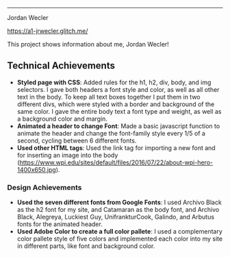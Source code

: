 
---

Jordan Wecler

https://a1-jrwecler.glitch.me/

This project shows information about me, Jordan Wecler!

## Technical Achievements
- **Styled page with CSS**: Added rules for the h1, h2, div, body, and img selectors. I gave both headers a font style and color, as well as all other text in the body. To keep all text boxes together I put them in two different divs, which were styled with a border and background of the same color. I gave the entire body text a font type and weight, as well as a background color and margin.
- **Animated a header to change Font**: Made a basic javascript function to animate the header and change the font-family style every 1/5 of a second, cycling between 6 different fonts.
- **Used other HTML tags**: Used the link tag for importing a new font and for inserting an image into the body (https://www.wpi.edu/sites/default/files/2016/07/22/about-wpi-hero-1400x650.jpg).

### Design Achievements
- **Used the seven different fonts from Google Fonts**: I used Archivo Black as the h2 font for my site, and Catamaran as the body font, and Archivo Black, Alegreya, Luckiest Guy, UnifrankturCook, Galindo, and Arbutus fonts for the animated header.
- **Used Adobe Color to create a full color pallete**: I used a complementary color pallete style of five colors and implemented each color into my site in different parts, like font and background color.
